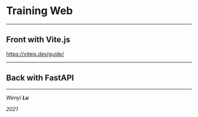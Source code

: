Training Web
===


------

## Front with Vite.js
https://vitejs.dev/guide/



------

## Back with FastAPI





------

*Wenyi **Lu***

*2021*

